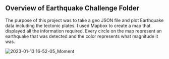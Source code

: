 ##	Overview of Earthquake Challenge Folder
The purpose of this project was to take a geo JSON file and plot Earthquake data including the tectonic plates. I used Mapbox to create a map that displayed all the information required. Every circle on the map represent an earthquake that was detected and the color represents what magnitude it was.



![2023-01-13 16-52-05_Moment](https://user-images.githubusercontent.com/112728628/212560605-180bc7fd-184e-412a-85e5-0025414c1e36.jpg)
